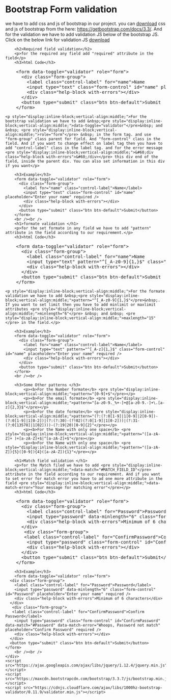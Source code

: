 <!DOCTYPE html>
<html lang="en">
  <head>
    <meta charset="utf-8">
    <meta http-equiv="X-UA-Compatible" content="IE=edge">
    <meta name="viewport" content="width=device-width, initial-scale=1">
    <!-- The above 3 meta tags *must* come first in the head; any other head content must come *after* these tags -->
    <title>Bootstrap form validation</title>
    <!-- Bootstrap -->
    <link rel="stylesheet" href="https://maxcdn.bootstrapcdn.com/bootstrap/3.3.7/css/bootstrap.min.css" />
    <!-- HTML5 shim and Respond.js for IE8 support of HTML5 elements and media queries -->
    <!-- WARNING: Respond.js doesn't work if you view the page via file:// -->
    <!--[if lt IE 9]>
      <script src="https://oss.maxcdn.com/html5shiv/3.7.3/html5shiv.min.js"></script>
      <script src="https://oss.maxcdn.com/respond/1.4.2/respond.min.js"></script>
    <![endif]-->
  </head>
  <body>
		<div class="container">
		<h1>Bootstrap Form validation</h1>
		<p>we have to add css and js of bootstrap in our project. you can <a href="https://getbootstrap.com/docs/3.3/" target="_blank">download</a> css and js of bootstrap from the here: <a href="https://getbootstrap.com/docs/3.3/" target="_blank">https://getbootstrap.com/docs/3.3/</a>. And for the validation we have to add validation JS below of the bootstrap JS. Click on the below link for validation JS <a href="https://getbootstrap.com/docs/3.3/" target="_blank">download</a></p>
		
		<h2>Required field validation</h2>
		<p>for the required any field add "required" attribute in the field</p>
		<h3>html Code</h3>
<pre>
	&#60;form data-toggle="validator" role="form">
	  &#60;div class="form-group">
		&#60;label class="control-label" for="name">Name</label>
		&#60;input type="text" class="form-control" id="name" placeholder="Enter your name" required />
		&#60;div class="help-block with-errors">&#60;/div>
	  &#60;/div>
	  &#60;button type="submit" class="btn btn-default">Submit</button>
	&#60;/form></code>
</pre>
	<p style="display:inline-block;vertical-align:middle;">For the bootstrap validation we have to add &nbsp;<pre style="display:inline-block;vertical-align:middle;">data-toggle="validator"</pre>&nbsp; and &nbsp; <pre style="display:inline-block;vertical-align:middle;">role="form"</pre> &nbsp; in the form tag. and use "form-group" class parent for field. And "form-control" class in the field. And if you want to change effect on label tag then you have to add "control-label" class in the label tag. and for the error message <pre style="display:inline-block;vertical-align:middle;">&#60;div class="help-block with-errors">&#60;/div></pre> this div end of the field, inside the parent div. You can also set information in this div if you want</p>
	
		<h3>Example</h3>
		<form data-toggle="validator" role="form">
		  <div class="form-group">
			<label for="name" class="control-label">Name</label>
			<input type="text" class="form-control" id="name" placeholder="Enter your name" required />
			<div class="help-block with-errors"></div>
		  </div>
		  <button type="submit" class="btn btn-default">Submit</button>
		</form>
		<br /><br />
		<h1>formate validation </h1>
		<p>for the set formate in any field we have to add "pattern" attribute in the field according to our requirement.</p>
		<h3>html Code</h3>
<pre>
	&#60;form data-toggle="validator" role="form">
	  &#60;div class="form-group">
		&#60;label class="control-label" for="name">Name</label>
		&#60;input type="text" pattern="^[_A-z0-9]{1,}$" class="form-control" id="name" placeholder="Enter your name" required />
		&#60;div class="help-block with-errors">&#60;/div>
	  &#60;/div>
	  &#60;button type="submit" class="btn btn-default">Submit</button>
	&#60;/form></code>
</pre>
	<p style="display:inline-block;vertical-align:middle;">For the formate validation we have to add &nbsp;<pre style="display:inline-block;vertical-align:middle;">pattern="^[_A-z0-9]{1,}$"</pre>&nbsp;. If you want to set limit then you have to add minlimit or maxlimit attributes <pre style="display:inline-block;vertical-align:middle;">minlength="6"</pre> &nbsp; and &nbsp; <pre style="display:inline-block;vertical-align:middle;">maxlength="15"</pre> in the field.</p>
	
		<h3>Example</h3>
		<form data-toggle="validator" role="form">
		  <div class="form-group">
			<label for="name" class="control-label">Name</label>
			<input type="text" pattern="^[_A-z]{1,}$" class="form-control" id="name" placeholder="Enter your name" required />
			<div class="help-block with-errors"></div>
		  </div>
		  <button type="submit" class="btn btn-default">Submit</button>
		</form>
		<br /><br />
		
		<h3>Some Other patterns </h3>
			<p><b>For the Number formate</b> <pre style="display:inline-block;vertical-align:middle;">pattern="[0-9]+$"</pre></p>
			<p><b>For the email formate</b> <pre style="display:inline-block;vertical-align:middle;">pattern="[a-z0-9._%+-]+@[a-z0-9.-]+\.[a-z]{2,3}$"</pre></p>
			<p><b>For the date formate</b> <pre style="display:inline-block;vertical-align:middle;">pattern="(?:(?:0[1-9]|1[0-9]|2[0-9])-(?:0[1-9]|1[0-2])|(?:(?:30)-(?!02)(?:0[1-9]|1[0-2]))|(?:31-(?:0[13578]|1[02])))-(?:19|20)[0-9]{2}"</pre></p>
			<p><b>For the Name with only one space</b> <pre style="display:inline-block;vertical-align:middle;">pattern="([a-zA-Z]+ )+[a-zA-Z]+$|^[a-zA-Z]+$"</pre></p>
			<p><b>For the Name with only one space</b> <pre style="display:inline-block;vertical-align:middle;">pattern="([a-zA-Z]){5}([0-9]){4}([a-zA-Z]){1}"</pre></p>
			
		<h1>Match field validation </h1>
		<p>for the Match filed we have to add <pre style="display:inline-block;vertical-align:middle;">data-match="#MATCH_FIELD_ID"</pre> attribute in the field according to our requirement. And if you want to set error for match error you have to ad one more attribute in the field <pre style="display:inline-block;vertical-align:middle;">data-match-error="Your message for matching error"</pre></p>
		<h3>html Code</h3>
<pre>
	&#60;form data-toggle="validator" role="form">
	  &#60;div class="form-group">
		&#60;label class="control-label" for="Password">Password&#60;/label>
		&#60;input type="password" data-minlength="6" class="form-control" id="Password" placeholder="Enter your name" required />
		&#60;div class="help-block with-errors">Minimum of 6 characters&#60;/div>
	  &#60;/div>
	   &#60;div class="form-group">
	   &#60;label class="control-label" for="ConfirmPassword">Confirm Password&#60;/label>
        &#60;input type="password" class="form-control" id="ConfirmPassword" data-match="#Password" data-match-error="Whoops, Password not match" placeholder="Confirm Password" required />
        &#60;div class="help-block with-errors">&#60;/div>
      &#60;/div>
	  &#60;button type="submit" class="btn btn-default">Submit&#60;/button>
	&#60;/form>
</pre>
		<h3>Example</h3>
		<form data-toggle="validator" role="form">
	  <div class="form-group">
		<label class="control-label" for="Password">Password</label>
		<input type="password" data-minlength="6" class="form-control" id="Password" placeholder="Enter your name" required />
		<div class="help-block with-errors">Minimum of 6 characters</div>
	  </div>
	   <div class="form-group">
	   <label class="control-label" for="ConfirmPassword">Confirm Password</label>
        <input type="password" class="form-control" id="ConfirmPassword" data-match="#Password" data-match-error="Whoops, Password not match" placeholder="Confirm Password" required />
        <div class="help-block with-errors"></div>
      </div>
	  <button type="submit" class="btn btn-default">Submit</button>
	</form>
		<br /><br />
	</div>
    <script src="https://ajax.googleapis.com/ajax/libs/jquery/1.12.4/jquery.min.js"></script>
    <script src="https://maxcdn.bootstrapcdn.com/bootstrap/3.3.7/js/bootstrap.min.js"></script>
	<script src="https://cdnjs.cloudflare.com/ajax/libs/1000hz-bootstrap-validator/0.11.9/validator.min.js"></script>
  </body>
</html>
